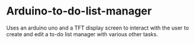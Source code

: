 # Arduino-to-do-list-manager
Uses an arduino uno and a TFT display screen to interact with the user to create and edit a to-do list manager with various other tasks.

